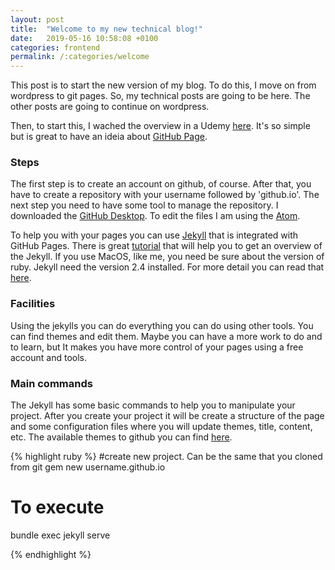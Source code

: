 ```yaml
---
layout: post
title:  "Welcome to my new technical blog!"
date:   2019-05-16 10:58:08 +0100
categories: frontend
permalink: /:categories/welcome
---
```

This post is to start the new version of my blog. To do this, I move on from wordpress to git pages. So, my technical posts are going to be here. The other posts are going to continue on wordpress.

Then, to start this, I wached the overview in a Udemy [here](https://www.udemy.com/github-pages/learn/v4/overview). It's so simple but is great to have an ideia about [GitHub Page](https://pages.github.com/).

<h3>Steps</h3>

The first step is to create an account on github, of course. After that, you have to create a repository with your username followed by 'github.io'. The next step you need to have some tool to manage the repository. I downloaded the [GitHub Desktop](https://desktop.github.com/). To edit the files I am using the [Atom](https://atom.io/).

To help you with your pages you can use [Jekyll](https://jekyllrb.com/) that is integrated with GitHub Pages. There is great [tutorial](https://jekyllrb.com/tutorials/video-walkthroughs/) that will help you to get an overview of the Jekyll. If you use MacOS, like me, you need be sure about the version of ruby. Jekyll need the version 2.4 installed. For more detail you can read that [here](https://jekyllrb.com/docs/installation/macos/).

<h3>Facilities</h3>

Using the jekylls you can do everything you can do using other tools. You  can find themes and edit them. Maybe you can have a more work to do and to learn, but It makes you have more control of your pages using a free account and tools.

 <h3>Main commands</h3>

The Jekyll has some basic commands to help you to manipulate your project. After you create your project it will be create a structure of the page and some configuration files where you will update themes, title, content, etc. The available themes to github you can find [here](https://pages.github.com/themes/).

{% highlight ruby %}
#create new project. Can be the same that you cloned from git
gem new username.github.io

# To execute
bundle exec jekyll serve

{% endhighlight %}

[jekyll-docs]: https://jekyllrb.com/docs/home
[jekyll-gh]:   https://github.com/jekyll/jekyll
[jekyll-talk]: https://talk.jekyllrb.com/
